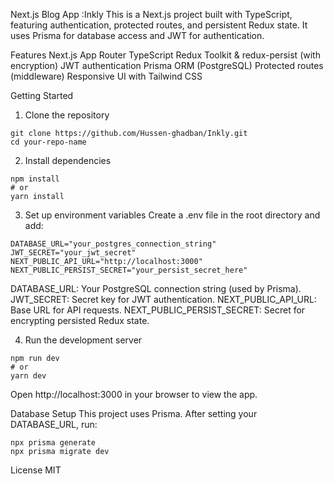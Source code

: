 Next.js Blog App :Inkly
This is a Next.js project built with TypeScript, featuring authentication, protected routes, and persistent Redux state. It uses Prisma for database access and JWT for authentication.

Features
Next.js App Router
TypeScript
Redux Toolkit & redux-persist (with encryption)
JWT authentication
Prisma ORM (PostgreSQL)
Protected routes (middleware)
Responsive UI with Tailwind CSS

Getting Started
1. Clone the repository
```
git clone https://github.com/Hussen-ghadban/Inkly.git
cd your-repo-name
```
2. Install dependencies
```
npm install
# or
yarn install
```

3. Set up environment variables
Create a .env file in the root directory and add:

```
DATABASE_URL="your_postgres_connection_string"
JWT_SECRET="your_jwt_secret"
NEXT_PUBLIC_API_URL="http://localhost:3000"
NEXT_PUBLIC_PERSIST_SECRET="your_persist_secret_here"
```

DATABASE_URL: Your PostgreSQL connection string (used by Prisma).
JWT_SECRET: Secret key for JWT authentication.
NEXT_PUBLIC_API_URL: Base URL for API requests.
NEXT_PUBLIC_PERSIST_SECRET: Secret for encrypting persisted Redux state.

4. Run the development server
```
npm run dev
# or
yarn dev
```

Open http://localhost:3000 in your browser to view the app.

Database Setup
This project uses Prisma. After setting your DATABASE_URL, run:
```
npx prisma generate
npx prisma migrate dev
```
License
MIT